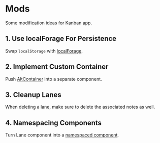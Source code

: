# Mods

Some modification ideas for Kanban app.

## 1. Use localForage For Persistence

Swap `localStorage` with [localForage](https://github.com/mozilla/localForage).

## 2. Implement Custom Container

Push [AltContainer](http://alt.js.org/docs/components/altContainer/) into a separate component.

## 3. Cleanup Lanes

When deleting a lane, make sure to delete the associated notes as well.

## 4. Namespacing Components

Turn Lane component into a [namespaced component](https://facebook.github.io/react/docs/jsx-in-depth.html#namespaced-components).
